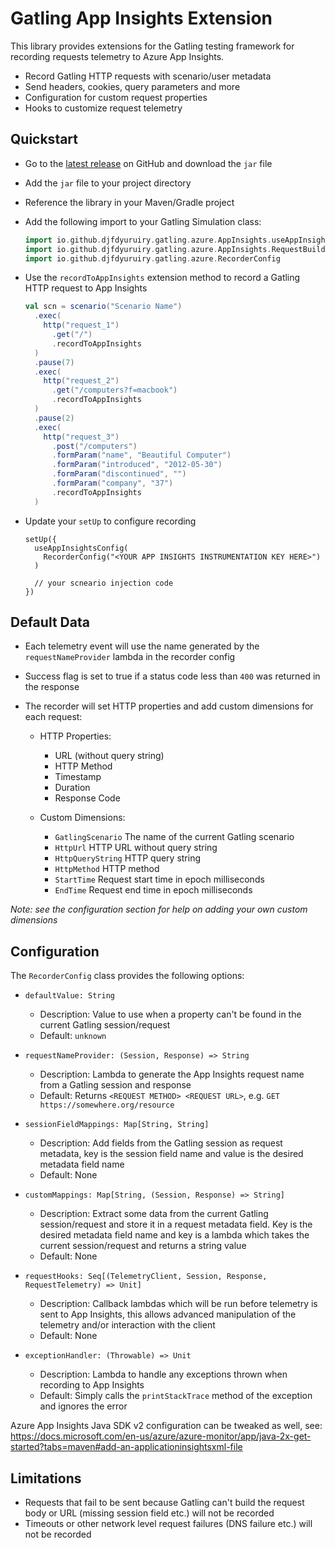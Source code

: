 # Gatling App Insights Extension

This library provides extensions for the Gatling testing framework for recording requests telemetry to Azure App Insights.

- Record Gatling HTTP requests with scenario/user metadata
- Send headers, cookies, query parameters and more
- Configuration for custom request properties
- Hooks to customize request telemetry

## Quickstart

- Go to the [latest release](https://github.com/djfdyuruiry/gatling-app-insights-extension/releases/latest) on GitHub and download the `jar` file

- Add the `jar` file to your project directory

- Reference the library in your Maven/Gradle project

- Add the following import to your Gatling Simulation class:

  ```scala
  import io.github.djfdyuruiry.gatling.azure.AppInsights.useAppInsightsConfig
  import io.github.djfdyuruiry.gatling.azure.AppInsights.RequestBuilderExtensions
  import io.github.djfdyuruiry.gatling.azure.RecorderConfig
  ```

- Use the `recordToAppInsights` extension method to record a Gatling HTTP request to App Insights

  ```scala
  val scn = scenario("Scenario Name")
    .exec(
      http("request_1")
        .get("/")
        .recordToAppInsights
    )
    .pause(7)
    .exec(
      http("request_2")
        .get("/computers?f=macbook")
        .recordToAppInsights
    )
    .pause(2)
    .exec(
      http("request_3")
        .post("/computers")
        .formParam("name", "Beautiful Computer")
        .formParam("introduced", "2012-05-30")
        .formParam("discontinued", "")
        .formParam("company", "37")
        .recordToAppInsights
    )
  ``` 

- Update your `setUp` to configure recording

  ```
  setUp({
    useAppInsightsConfig(
      RecorderConfig("<YOUR APP INSIGHTS INSTRUMENTATION KEY HERE>")
    )

    // your scneario injection code
  })
  ```

## Default Data

- Each telemetry event will use the name generated by the `requestNameProvider` lambda in the recorder config

- Success flag is set to true if a status code less than `400` was returned in the response

- The recorder will set HTTP properties and add custom dimensions for each request:
  - HTTP Properties:
  
    - URL (without query string)
    - HTTP Method
    - Timestamp
    - Duration
    - Response Code
    
  - Custom Dimensions:
    
    - `GatlingScenario` The name of the current Gatling scenario
    - `HttpUrl` HTTP URL without query string
    - `HttpQueryString` HTTP query string
    - `HttpMethod` HTTP method
    - `StartTime` Request start time in epoch milliseconds
    - `EndTime` Request end time in epoch milliseconds

*Note: see the configuration section for help on adding your own custom dimensions*

## Configuration

The `RecorderConfig` class provides the following options:

- `defaultValue: String`
  - Description: Value to use when a property can't be found in the current Gatling session/request
  - Default: `unknown`

- `requestNameProvider: (Session, Response) => String`
  - Description: Lambda to generate the App Insights request name from a Gatling session and response
  - Default: Returns `<REQUEST METHOD> <REQUEST URL>`, e.g. `GET https://somewhere.org/resource`

- `sessionFieldMappings: Map[String, String]`
  - Description: Add fields from the Gatling session as request metadata, key is the session field name and value is the desired metadata field name
  - Default: None

- `customMappings: Map[String, (Session, Response) => String]`
  - Description: Extract some data from the current Gatling session/request and store it in a request metadata field. Key is the desired metadata field name and key is a lambda which takes the current session/request and returns a string value
  - Default: None

- `requestHooks: Seq[(TelemetryClient, Session, Response, RequestTelemetry) => Unit]`
  - Description: Callback lambdas which will be run before telemetry is sent to App Insights, this allows advanced manipulation of the telemetry and/or interaction with the client
  - Default: None

- `exceptionHandler: (Throwable) => Unit`
  - Description: Lambda to handle any exceptions thrown when recording to App Insights
  - Default: Simply calls the `printStackTrace` method of the exception and ignores the error

Azure App Insights Java SDK v2 configuration can be tweaked as well, see: https://docs.microsoft.com/en-us/azure/azure-monitor/app/java-2x-get-started?tabs=maven#add-an-applicationinsightsxml-file

## Limitations

- Requests that fail to be sent because Gatling can't build the request body or URL (missing session field etc.) will not be recorded
- Timeouts or other network level request failures (DNS failure etc.) will not be recorded
